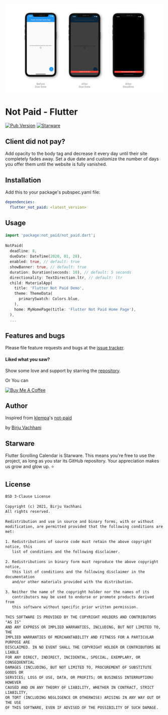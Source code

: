 ![Banner](banner.png)

# Not Paid - Flutter

[![Pub Version](https://img.shields.io/pub/v/not_paid)](https://pub.dev/packages/not_paid)
[![Starware](https://img.shields.io/badge/Starware-⭐-black?labelColor=f9b00d)](https://github.com/zepfietje/starware)

## Client did not pay?

Add opacity to the body tag and decrease it every day until their site completely fades away. Set a due date and customize the number of days you offer them until the website is fully vanished.

## Installation

Add this to your package's pubspec.yaml file:
```yaml
dependencies:
  flutter_not_paid: <latest_version>
```

## Usage

```dart
import 'package:not_paid/not_paid.dart';

NotPaid(
  deadline: 8,
  dueDate: DateTime(2020, 01, 28),
  enabled: true, // default: true
  showBanner: true, // default: true
  duration: Duration(seconds: 10), // default: 5 seconds
  directionality: TextDirection.ltr, // default: ltr
  child: MaterialApp(
    title: 'Flutter Not Paid Demo',
    theme: ThemeData(
      primarySwatch: Colors.blue,
    ),
    home: MyHomePage(title: 'Flutter Not Paid Home Page'),
  ),
  ...
```

## Features and bugs

Please file feature requests and bugs at the [issue tracker][tracker].

[tracker]: https://github.com/BirjuVachhani/flutter_not_paid/issues
[docs]: https://pub.dev/documentation/flutter_not_paid/latest/


#### Liked what you saw?

Show some love and support by starring the [repository](https://github.com/birjuvachhani/flutter_not_paid).

Or You can

<a href="https://www.buymeacoffee.com/birjuvachhani" target="_blank"><img src="https://cdn.buymeacoffee.com/buttons/default-blue.png" alt="Buy Me A Coffee" style="height: 51px !important;width: 217px !important;" ></a>

## Author
Inspired from [klempa](https://github.com/kleampa)'s [not-paid](https://github.com/kleampa/not-paid)

by [Birju Vachhani](https://github.com/BirjuVachhani)

## Starware

Flutter Scrolling Calendar is Starware.
This means you're free to use the project, as long as you star its GitHub repository.
Your appreciation makes us grow and glow up. ⭐

## License

```
BSD 3-Clause License

Copyright (c) 2021, Birju Vachhani
All rights reserved.

Redistribution and use in source and binary forms, with or without
modification, are permitted provided that the following conditions are met:

1. Redistributions of source code must retain the above copyright notice, this
   list of conditions and the following disclaimer.

2. Redistributions in binary form must reproduce the above copyright notice,
   this list of conditions and the following disclaimer in the documentation
   and/or other materials provided with the distribution.

3. Neither the name of the copyright holder nor the names of its
   contributors may be used to endorse or promote products derived from
   this software without specific prior written permission.

THIS SOFTWARE IS PROVIDED BY THE COPYRIGHT HOLDERS AND CONTRIBUTORS "AS IS"
AND ANY EXPRESS OR IMPLIED WARRANTIES, INCLUDING, BUT NOT LIMITED TO, THE
IMPLIED WARRANTIES OF MERCHANTABILITY AND FITNESS FOR A PARTICULAR PURPOSE ARE
DISCLAIMED. IN NO EVENT SHALL THE COPYRIGHT HOLDER OR CONTRIBUTORS BE LIABLE
FOR ANY DIRECT, INDIRECT, INCIDENTAL, SPECIAL, EXEMPLARY, OR CONSEQUENTIAL
DAMAGES (INCLUDING, BUT NOT LIMITED TO, PROCUREMENT OF SUBSTITUTE GOODS OR
SERVICES; LOSS OF USE, DATA, OR PROFITS; OR BUSINESS INTERRUPTION) HOWEVER
CAUSED AND ON ANY THEORY OF LIABILITY, WHETHER IN CONTRACT, STRICT LIABILITY,
OR TORT (INCLUDING NEGLIGENCE OR OTHERWISE) ARISING IN ANY WAY OUT OF THE USE
OF THIS SOFTWARE, EVEN IF ADVISED OF THE POSSIBILITY OF SUCH DAMAGE.
```
